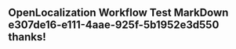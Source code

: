 <properties
ms.topic="hero-topic"
ms.test1="hero-topic"
ms.test2="test"/>


## OpenLocalization Workflow Test MarkDown e307de16-e111-4aae-925f-5b1952e3d550 thanks!



<!--HONumber=Sep16_HO1-->


